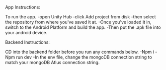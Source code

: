 
App Instructions:

To run the app. 
-open Unity Hub
-click Add project from disk
-then select the repository from where you've saved it at.
-Once you've loaded it in, switch to the Android Platform and build the app. 
-Then put the .apk file into your android device.


Backend Instructions:

CD into the backend folder before you run any commands below.
-Npm i 
-Npm run dev
-In the env file, change the mongoDB connection string to match your mongoDB Atlus connection string.
